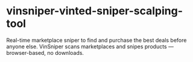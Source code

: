 # vinsniper-vinted-sniper-scalping-tool
Real-time marketplace sniper to find and purchase the best deals before anyone else. VinSniper scans marketplaces and snipes products — browser-based, no downloads.

